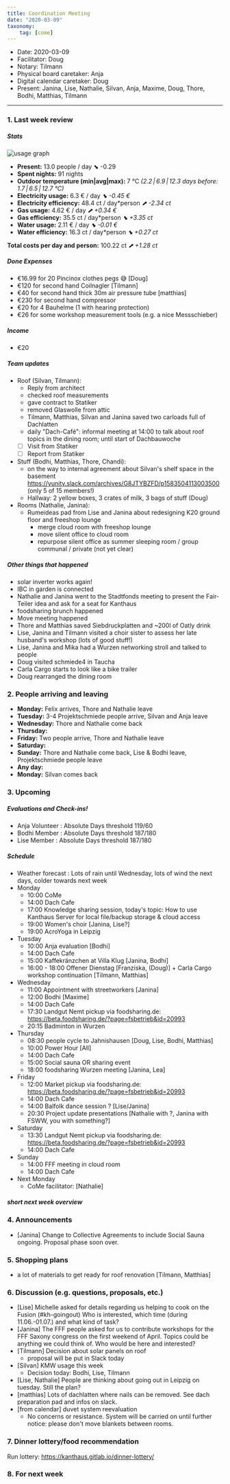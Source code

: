 ```yaml
---
title: Coordination Meeting
date: "2020-03-09"
taxonomy:
    tag: [come]
---
```


<!--
Hello facilitator/notary! Thank you for your services. Here is some advice for facilitating coordination meetings:
  - Prepare the meeting a bit beforehand (find out about evaluations, gas, electricity and water usages, waste collections, income, scheduled events). You can ask others to assist you.
  - Notify people 10 minutes before the meeting starts. (Watching the clock is not super fun, people will be grateful if you do it for them.)
  - Start at 10:00 sharp, or earlier if everyone is there. (Waiting is time-wasting, be a time-saver!)
  - If you don't want to take notes yourself ask someone else to take care of that. (This pad can easily be used to read from and write in simultaneously.)
  - Go through the ordered points in order, even if nothing has changed. (They are arranged to try and get the most relevant information to most people.)
  - Feel welcome to moderate conversation if off-topic or too detailed. (Are listeners interested? Are speakers satisfied? Can you identify a sub-group?)
  - Try to finish the meeting before 11:00. (There is always more to talk about and it's important for people to know that CoMes don't take forever.)
  - Leave the room once the meeting has ended. (This sends a clear signal to everyone else that they can also leave and get on with their day.)
  - Take care that the meeting minutes will be put to kanthaus.online. (If you don't know how to do it, ask someone to help you with it. But do it today!) 
  - Maybe these notes helps you to do it by your own: Github-Link: https://github.com/kanthaus/kanthaus.online/tree/master/user/pages/40.governance/90.minutes Steps: 1) Click "Create new file" 2) Type as Name "year-months-day_CoMe/item.md" example: 2020-03-02_CoMe/item.md 3) Copy CoMe-minutes from the "Bearbeiten Modus" (black window) 4) Click "Commit changes" That´s it! After a few minutes the CoMe-minutes should appear on the website.     
  - As soon as the minutes are online, post the link to the #Kanthaus channel on slack and empty the pad from all irrelevant things and get it ready for the next facilitator. (Only keep regular events such as CoMe, power hour, regular food pickups and such. Move the counter figures from 'last 7 days' to '7 days before that' and adjust the date to next week.)
  - Instead of clearing the pad, you can copy over the template (https://codi.kanthaus.online/come-template) - but make sure the template is up-to-date. Also, keep everything that's relevant for next week.
  - Have fun!
-->
- Date: 2020-03-09
- Facilitator: Doug
- Notary: Tilmann
- Physical board caretaker: Anja
- Digital calendar caretaker: Doug
- Present: Janina, Lise, Nathalie, Silvan, Anja, Maxime, Doug, Thore, Bodhi, Matthias, Tilmann

----

<!-- 0. Minute of silence -->

### 1. Last week review

##### Stats
<!-- Read counters in heating room and append to water.csv in https://cloud.kanthaus.online/f/146415, update the residence record (https://gitlab.com/kanthaus/kanthaus-private/blob/master/residenceRecord.csv) otherwise the script will complain -->
<!-- press the play button on https://gitlab.com/kanthaus/kanthaus-governance/pipeline_schedules and it will print to 
#kanthaus-residence -->

<!-- Facilitator: you can invite somebody to present the stats! -->

![usage graph](https://codi.kanthaus.online/uploads/upload_9bc751ef3c0ca98d5afa7fdeac9116c9.png)

- **Present:** 13.0 people / day ⬊  -0.29
- **Spent nights:** 91 nights
- **Outdoor temperature (min|avg|max):** 7 °C _(2.2 | 6.9 | 12.3 days before: 1.7 | 6.5 | 12.7 °C)_
- **Electricity usage:** 6.3 € / day _⬊ -0.45 €_
- **Electricity efficiency:** 48.4 ct / day*person _⬈ -2.34 ct_
- **Gas usage:** 4.62 € / day _⬈ +0.34 €_
- **Gas efficiency:** 35.5 ct / day*person _⬊ +3.35 ct_
- **Water usage:** 2.11 € / day _⬊ -0.01 €_
- **Water efficiency:** 16.3 ct / day*person _⬊ +0.27 ct_

**Total costs per day and person:** 100.22 ct _⬈ +1.28 ct_

##### Done Expenses
<!-- Encourage people to enter their expenditures from Kanthaus money -->
- €16.99 for 20 Pincinox clothes pegs :sweat_smile: [Doug]
- €120 for second hand Coilnagler [Tilmann]
- €40 for second hand thick 30m air pressure tube [matthias]
- €230 for second hand compressor
- €20 for 4 Bauhelme (1 with hearing protection)
- €26 for some workshop measurement tools (e.g. a nice Messschieber)

##### Income
<!-- Check the shoe in K20-0 (base is 20 €) and the donation box in the free shop in K22-0-3 -->
- €20

##### Team updates
<!-- Project managers from teams defined during the MCM should report about the current situation -->

- Roof (Silvan, Tilmann): 
  - Reply from architect
  - checked roof measurements
  - gave contract to Statiker
  - removed Glaswolle from attic
  - Tilmann, Matthias, Silvan and Janina saved two carloads full of Dachlatten
  - daily "Dach-Café": informal meeting at 14:00 to talk about roof topics in the dining room; until start of Dachbauwoche
  - [ ] Visit from Statiker
  - [ ] Report from Statiker
- Stuff (Bodhi, Matthias, Thore, Chandi):
  - on the way to internal agreement about Silvan's shelf space in the basement https://yunity.slack.com/archives/G8JTYBZFD/p1583504113003500 (only 5 of 15 members!)
  - Hallway: 2 yellow boxes, 3 crates of milk, 3 bags of stuff (Doug)
- Rooms (Nathalie, Janina):
  - Rumeideas pad from Lise and Janina about redesigning K20 ground floor and freeshop lounge
      - merge cloud room with freeshop lounge
      - move silent office to cloud room
      - repurpose silent office as summer sleeping room / group communal / private (not yet clear)

##### Other things that happened
- solar inverter works again!
- IBC in garden is connected
- Nathalie and Janina went to the Stadtfonds meeting to present the Fair-Teiler idea and ask for a seat for Kanthaus
- foodsharing brunch happened
- Move meeting happened
- Thore and Matthias saved Siebdruckplatten and ~200l of Oatly drink
- Lise, Janina and Tilmann visited a choir sister to assess her late husband's workshop (lots of good stuff!)
- Lise, Janina and Mika had a Wurzen networking stroll and talked to people
- Doug visited schmiede4 in Taucha
- Carla Cargo starts to look like a bike trailer
- Doug rearranged the dining room

### 2. People arriving and leaving
- **Monday:** Felix arrives, Thore and Nathalie leave
- **Tuesday:** 3-4 Projektschmiede people arrive, Silvan and Anja leave
- **Wednesday:** Thore and Nathalie come back
- **Thursday:** 
- **Friday:** Two people arrive, Thore and Nathalie leave
- **Saturday:** 
- **Sunday:** Thore and Nathalie come back, Lise & Bodhi leave, Projektschmiede people leave
- **Any day:**
- **Monday:** Silvan comes back

### 3. Upcoming <!-- https://cloud.kanthaus.online/apps/calendar/ -->

##### Evaluations and Check-ins!
<!-- Avoid scheduling on Mondays to give evaluee, facilitator and participants time to prepare-->
- Anja Volunteer : Absolute Days threshold 119/60
- Bodhi Member : Absolute Days threshold 187/180
- Lise Member : Absolute Days threshold 187/180

##### Schedule
- Weather forecast <!-- https://www.accuweather.com/en/de/wurzen/04808/weather-forecast/171287 -->: Lots of rain until Wednesday, lots of wind the next days, colder towards next week
- Monday
  - 10:00 CoMe 
  - 14:00 Dach Cafe
  - 17:00 Knowledge sharing session, today's topic: How to use Kanthaus Server for local file/backup storage & cloud access  <!-- https://cloud.kanthaus.online/f/151678 -->
  - 19:00 Women's choir [Janina, Lise?]
  - 19:00 AcroYoga in Leipzig
- Tuesday
  - 10:00 Anja evaluation [Bodhi]
  - 14:00 Dach Cafe
  - 15:00 Kaffekränzchen at Villa Klug [Janina, Bodhi]
  - 16:00 - 18:00 Offener Dienstag [Franziska, (Doug)] + Carla Cargo workshop continuation [Tilmann, Matthias]
- Wednesday
  - 11:00 Appointment with streetworkers [Janina]
  - 12:00 Bodhi [Maxime]
  - 14:00 Dach Cafe
  - 17:30 Landgut Nemt pickup via foodsharing.de: https://beta.foodsharing.de/?page=fsbetrieb&id=20993
  - 20:15 Badminton in Wurzen
- Thursday
  - 08:30 people cycle to Jahnishausen [Doug, Lise, Bodhi, Matthias]
  - 10:00 Power Hour [All]
  - 14:00 Dach Cafe
  - 15:00 Social sauna OR sharing event
  - 18:00 foodsharing Wurzen meeting [Janina, Lea]
- Friday
  - 12:00 Market pickup via foodsharing.de: https://beta.foodsharing.de/?page=fsbetrieb&id=20993
  - 14:00 Dach Cafe
  - 14:00 Balfolk dance session ? [Lise/Janina]
  - 20:30 Project update presentations [Nathalie with ?, Janina with FSWW, you with something?]
- Saturday
  - 13:30 Landgut Nemt pickup via foodsharing.de: https://beta.foodsharing.de/?page=fsbetrieb&id=20993
  - 14:00 Dach Cafe
- Sunday
  - 14:00 FFF meeting in cloud room
  - 14:00 Dach Cafe
- Next Monday
  - CoMe facilitator: [Nathalie]

##### short next week overview

### 4. Announcements
<!-- Were there any changes to governance? -->
- [Janina] Change to Collective Agreements to include Social Sauna ongoing. Proposal phase soon over.

### 5. Shopping plans
- a lot of materials to get ready for roof renovation [Tilmann, Matthias]

### 6. Discussion (e.g. questions, proposals, etc.)
- [Lise] Michelle asked for details regarding us helping to cook on the Fusion (#kh-goingout) Who is interested, which time (during 11.06.-01.07.) and what kind of task?
- [Janina] The FFF people asked for us to contribute workshops for the FFF Saxony congress on the first weekend of April. Topics could be anything we could think of. Who would be here and interested?
- [Tilmann] Decision about solar panels on roof
  - proposal will be put in Slack today
- [Silvan] KMW usage this week
  - Decision today: Bodhi, Lise, Tilmann
- [Lise, Nathalie] People are thinking about going out in Leipzig on tuesday. Still the plan?
- [matthias] Lots of dachlatten where nails can be removed. See dach preparation pad and infos on slack.
- [from calendar] duvet system reevaluation
  - No concerns or resistance. System will be carried on until further notice: please don't move blankets between rooms.

### 7. Dinner lottery/food recommendation
Run lottery: https://kanthaus.gitlab.io/dinner-lottery/
<!-- Results to be copied on the physical board -->

### 8. For next week


